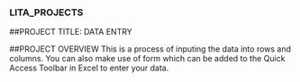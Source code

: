 ### LITA_PROJECTS

##PROJECT TITLE: DATA ENTRY

##PROJECT OVERVIEW
This is a process of inputing the data into rows and columns. You can also make use of form which can be added to the Quick Access Toolbar in Excel to enter your data.
